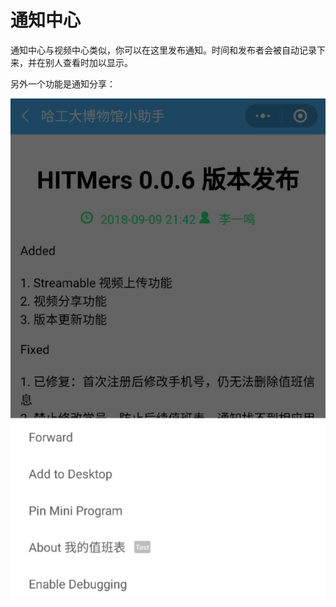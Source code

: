 # 通知中心

通知中心与视频中心类似，你可以在这里发布通知。时间和发布者会被自动记录下来，并在别人查看时加以显示。

另外一个功能是通知分享：

![分享通知](../_media/share-notice.jpg ':size=300')
